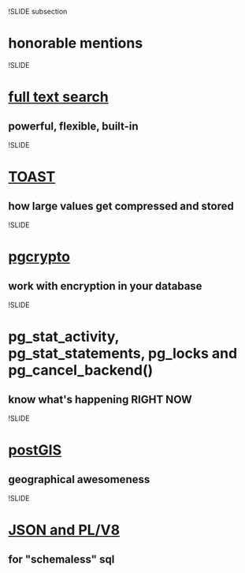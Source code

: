!SLIDE subsection
# honorable mentions

!SLIDE
# [full text search](http://www.postgresql.org/docs/9.2/static/textsearch-intro.html)
## powerful, flexible, built-in
!SLIDE
# [TOAST](http://www.postgresql.org/docs/9.2/static/storage-toast.html)
## how large values get compressed and stored
!SLIDE
# [pgcrypto](http://www.postgresql.org/docs/9.2/static/storage-toast.html)
## work with encryption in your database
!SLIDE
# pg\_stat\_activity, pg\_stat\_statements, pg\_locks and pg\_cancel\_backend()
## know what's happening RIGHT NOW
!SLIDE
# [postGIS](http://opengeo.org/technology/postgis/)
## geographical awesomeness
!SLIDE
# [JSON and PL/V8](http://plv8-pgopen.herokuapp.com/)
## for "schemaless" sql
